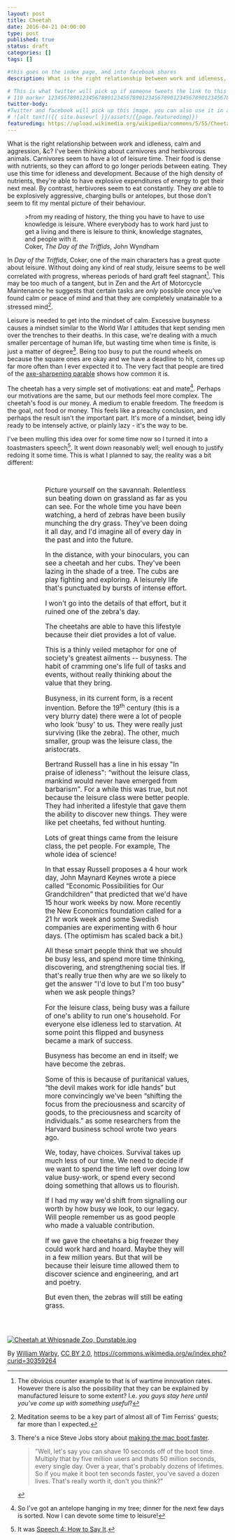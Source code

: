 ```yaml
---
layout: post
title: Cheetah
date: 2016-04-21 04:00:00
type: post
published: true
status: draft
categories: []
tags: []

#this goes on the index page, and into facebook shares
description: What is the right relationship between work and idleness, calm and aggression, &amp;c?

# This is what twitter will pick up if someone tweets the link to this page
# 110 marker 1234567890123456789012345678901234567890123456789012345678901234567890123456789012345678901234567890123456789
twitter-body:
#Twitter and facebook will pick up this image. you can also use it in a post with:
# ![alt text]({{ site.baseurl }}/assets/{{page.featuredimg}})
featuredimg: https://upload.wikimedia.org/wikipedia/commons/5/55/Cheetah_at_Whipsnade_Zoo%2C_Dunstable.jpg
---
```


What is the right relationship between work and idleness, calm and aggression, &amp;c? I've been thinking about carnivores and herbivorous animals. Carnivores seem to have a lot of leisure time. Their food is dense with nutrients, so they can afford to go longer periods between eating. They use this time for idleness and development. Because of the high density of nutrients, they're able to have explosive expenditures of energy to get their next meal. By contrast, herbivores seem to eat constantly. They _are_ able to be explosively aggressive, charging bulls or antelopes, but those don't seem to fit my mental picture of their behaviour.

<figure class="half-width right">
>from my reading of history, the thing you have to have to use knowledge is leisure. Where everybody has to work hard just to get a living and there is leisure to think, knowledge stagnates, and people with it.
<figcaption>
Coker, <cite>The Day of the Triffids</cite>, John Wyndham
</figcaption>
</figure>

In _Day of the Triffids_, Coker, one of the main characters has a great quote about leisure. Without doing any kind of real study, leisure seems to be well correlated with progress, whereas periods of hard graft feel stagnant[^1]. This may be too much of a tangent, but in Zen and the Art of Motorcycle Maintenance he suggests that certain tasks are _only_ possible once you've found calm or peace of mind and that they are completely unatainable to a stressed mind[^3].

Leisure is needed to get into the mindset of calm. Excessive busyness causes a mindset similar to the World War I attitudes that kept sending men over the trenches to their deaths. In this case, we're dealing with a much smaller percentage of human life, but wasting time when time is finite, is just a matter of degree[^2]. Being too busy to put the round wheels on because the square ones are okay and we have a deadline to hit, comes up far more often than I ever expected it to. The very fact that people are tired of the [axe-sharpening parable](http://notionparallax.co.uk/2016/time-factors#slack) shows how common it is.

The cheetah has a very simple set of motivations: eat and mate[^4]. Perhaps our motivations are the same, but our methods feel more complex. The cheetah's food is our money. A medium to enable freedom. The freedom is the goal, not food or money. This feels like a preachy conclusion, and perhaps the result isn't the important part. It's more of a mindset, being idly ready to be intensely active, or plainly lazy - it's the way to be.

I've been mulling this idea over for some time now so I turned it into a toastmasters speech[^5]. It went down reasonably well; well enough to justify redoing it some time. This is what I planned to say, the reality was a bit different:

<style type="text/css">
    .speech-script {
        font-size: 110%;
        padding: 2em 9vw;
    }
</style>
<div class="speech-script">
Picture yourself on the savannah. Relentless sun beating down on grassland as far as you can see. For the whole time you have been watching, a herd of zebras have been busily munching the dry grass. They've been doing it all day, and I'd imagine all of every day in the past and into the future.

In the distance, with your binoculars, you can see a cheetah and her cubs. They've been lazing in the shade of a tree. The cubs are play fighting and exploring. A leisurely life that's punctuated by bursts of intense effort.

I won't go into the details of that effort, but it ruined one of the zebra's day.

The cheetahs are able to have this lifestyle because their diet provides a lot of value.

This is a thinly veiled metaphor for one of society's greatest ailments -- busyness. The habit of cramming one's life full of tasks and events, without really thinking about the value that they bring.

Busyness, in its current form, is a recent invention. Before the 19<sup>th</sup> century (this is a very blurry date) there were a lot of people who look 'busy' to us. They were really just surviving (like the zebra). The other, much smaller, group was the leisure class, the aristocrats.

Bertrand Russell has a line in his essay "In praise of idleness": <q cite="https://en.wikipedia.org/wiki/In_Praise_of_Idleness_and_Other_Essays">without the leisure class, mankind would never have emerged from barbarism</q>. For a while this was true, but not because the leisure class were better people. They had inherited a lifestyle that gave them the ability to discover new things. They were like pet cheetahs, fed without hunting.

Lots of great things came from the leisure class, the pet people. For example, The whole idea of science!

In that essay Russell proposes a 4 hour work day, John Maynard Keynes wrote a piece called “Economic Possibilities for Our Grandchildren” that predicted that we'd have 15 hour work weeks by now. More recently the New Economics foundation called for a 21 hr work week and some Swedish companies are experimenting with 6 hour days. (The optimism has scaled back a bit.)

All these smart people think that we should be busy less, and spend more time thinking, discovering, and strengthening social ties. If that's really true then why are we so likely to get the answer "I'd love to but I'm too busy" when we ask people things?

For the leisure class, being busy was a failure of one's ability to run one's household. For everyone else idleness led to starvation. At some point this flipped and busyness became a mark of success.

Busyness has become an end in itself; we have become the zebras.

Some of this is because of puritanical values, “the devil makes work for idle hands” but more convincingly we've been “shifting the focus from the preciousness and scarcity of goods, to the preciousness and scarcity of individuals.” as some researchers from the Harvard business school wrote two years ago.

We, today, have choices. Survival takes up much less of our time. We need to decide if we want to spend the time left over doing low value busy-work, or spend every second doing something that allows us to flourish.

If I had my way we'd shift from signalling our worth by how busy we look, to our legacy. Will people remember us as good people who made a valuable contribution.

If we gave the cheetahs a big freezer they could work hard and hoard. Maybe they will in a few million years. But that will be because their leisure time allowed them to discover science and engineering, and art and poetry.

But even then, the zebras will still be eating grass.

</div>

<a href="https://commons.wikimedia.org/wiki/File:Cheetah_at_Whipsnade_Zoo,_Dunstable.jpg#/media/File:Cheetah_at_Whipsnade_Zoo,_Dunstable.jpg"><img src="{{page.featuredimg}}" alt="Cheetah at Whipsnade Zoo, Dunstable.jpg"></a>

By <a rel="nofollow" class="external free" href="http://www.flickr.com/photos/wwarby/8526745471/sizes/o/in/photostream/">William Warby</a>, <a href="http://creativecommons.org/licenses/by/2.0" title="Creative Commons Attribution 2.0">CC BY 2.0</a>, https://commons.wikimedia.org/w/index.php?curid=30359264

[^1]: The obvious counter example to that is of wartime innovation rates. However there is also the possibility that they can be explained by manufactured leisure to some extent? I.e. _you guys stay here until you've come up with something useful_?
[^2]:
    There's a nice Steve Jobs story about [making the mac boot faster](http://www.folklore.org/StoryView.py?story=Saving_Lives.txt).

    > "Well, let's say you can shave 10 seconds off of the boot time. Multiply that by five million users and thats 50 million seconds, every single day. Over a year, that's probably dozens of lifetimes. So if you make it boot ten seconds faster, you've saved a dozen lives. That's really worth it, don't you think?"

[^3]: Meditation seems to be a key part of almost all of Tim Ferriss' guests; far more than I expected.
[^4]: So I've got an antelope hanging in my tree; dinner for the next few days is sorted. Now I can devote some time to leisure!
[^5]: It was [Speech 4: How to Say It](http://sixminutes.dlugan.com/toastmasters-speech-4-how-to-say-it/).

